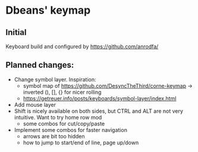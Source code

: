 # Dbeans' keymap

## Initial
Keyboard build and configured by https://github.com/anrodfa/

## Planned changes:
* Change symbol layer. Inspiration:
  * symbol map of https://github.com/DesyncTheThird/corne-keymap -> inverted (), [], {} for nicer rolling  
  * https://getreuer.info/posts/keyboards/symbol-layer/index.html
* Add mouse layer
* Shift is nicely available on both sides, but CTRL and ALT are not very intuitive. Want to try home row mod
  * some combos for cut/copy/paste
* Implement some combos for faster navigation 
  * arrows are bit too hidden
  * how to jump to start/end of line, page up/down
